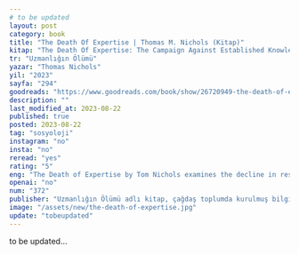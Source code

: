 ```yaml
---
# to be updated
layout: post
category: book
title: "The Death Of Expertise | Thomas M. Nichols (Kitap)"
kitap: "The Death Of Expertise: The Campaign Against Established Knowledge and Why it Matters"
tr: "Uzmanlığın Ölümü"
yazar: "Thomas Nichols"
yil: "2023"
sayfa: "294"
goodreads: "https://www.goodreads.com/book/show/26720949-the-death-of-expertise"
description: ""
last_modified_at: 2023-08-22
published: true
posted: 2023-08-22
tag: "sosyoloji"
instagram: "no"
insta: "no"
reread: "yes"
rating: "5"
eng: "The Death of Expertise by Tom Nichols examines the decline in respect for established knowledge and experts in the modern age, discussing its implications for informed decision-making and democracy."
openai: "no"
num: "372"
publisher: "Uzmanlığın Ölümü adlı kitap, çağdaş toplumda kurulmuş bilgiye ve uzmanlara saygının azalmasını inceleyerek, internetin, sosyal medyanın ve populizmin yükselişinin, birçok insanın uzman görüşlerini reddetmesine ve kendi görüşlerine veya bilgi kaynaklarına güvenmesine nasıl katkıda bulunduğunu ve bu eğilimin bilgilendirilmiş karar verme ve sağlıklı bir demokrasi için ciddi sonuçlara yol açabileceğini tartışır."
image: "/assets/new/the-death-of-expertise.jpg"
update: "tobeupdated"
---
```


to be updated...
